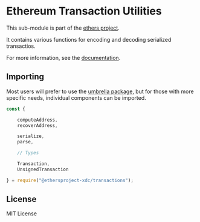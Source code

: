 Ethereum Transaction Utilities
==============================

This sub-module is part of the [ethers project](https://github.com/ethers-io/ethers.js).

It contains various functions for encoding and decoding serialized transactios.

For more information, see the [documentation](https://docs.ethers.io/v5/api/utils/transactions/).


Importing
---------

Most users will prefer to use the [umbrella package](https://www.npmjs.com/package/ethers),
but for those with more specific needs, individual components can be imported.

```javascript
const {

    computeAddress,
    recoverAddress,

    serialize,
    parse,

    // Types

    Transaction,
    UnsignedTransaction

} = require("@ethersproject-xdc/transactions");
```


License
-------

MIT License

